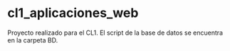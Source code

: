 # cl1_aplicaciones_web

Proyecto realizado para el CL1. El script de la base de datos se encuentra en la carpeta BD.
